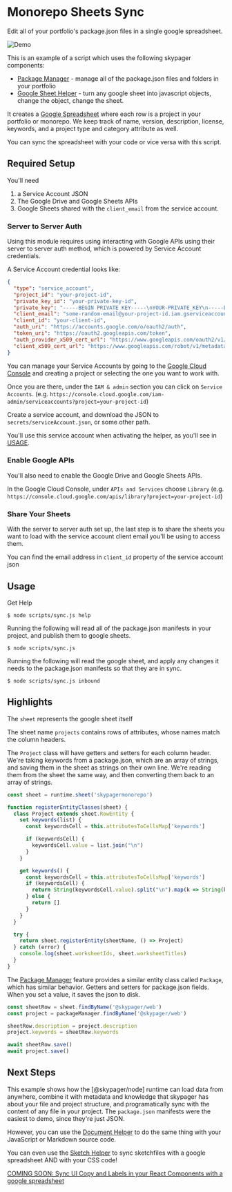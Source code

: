 # Monorepo Sheets Sync

Edit all of your portfolio's package.json files in a single google spreadsheet. 

![Demo](./monorepo-sheets-sync.gif)

This is an example of a script which uses the following skypager components:

- [Package Manager](../../features/package-manager) - manage all of the package.json files and folders in your portfolio 
- [Google Sheet Helper](../../helpers/google-sheet) - turn any google sheet into javascript objects, change the object, change the sheet.

It creates a [Google Spreadsheet](https://docs.google.com/spreadsheets/d/1iztOlibprVg4JOrEAen4_69iEwoW-ScIeuSEUTL3t2U/edit?usp=sharing) where each
row is a project in your portfolio or monorepo.  We keep track of name, version, description, license, keywords, and a project type and category attribute as well. 

You can sync the spreadsheet with your code or vice versa with this script.

## Required Setup

You'll need

1) a Service Account JSON
2) The Google Drive and Google Sheets APIs
3) Google Sheets shared with the `client_email` from the service account.

### Server to Server Auth

Using this module requires using interacting with Google APIs using their server to server auth method, which is powered by Service Account credentials.

A Service Account credential looks like:

```json
{
  "type": "service_account",
  "project_id": "your-project-id",
  "private_key_id": "your-private-key-id",
  "private_key": "-----BEGIN PRIVATE KEY-----\nYOUR-PRIVATE_KEY\n-----END PRIVATE KEY-----\n",
  "client_email": "some-random-email@your-project-id.iam.gserviceaccount.com",
  "client_id": "your-client-id",
  "auth_uri": "https://accounts.google.com/o/oauth2/auth",
  "token_uri": "https://oauth2.googleapis.com/token",
  "auth_provider_x509_cert_url": "https://www.googleapis.com/oauth2/v1/certs",
  "client_x509_cert_url": "https://www.googleapis.com/robot/v1/metadata/x509/your-project-id.iam.gserviceaccount.com"
}
```

You can manage your Service Accounts by going to the [Google Cloud Console](https://console.cloud.google.com/) and creating a project or selecting the one you want to work with.

Once you are there, under the `IAM & admin` section you can click on `Service Accounts`. (e.g. `https://console.cloud.google.com/iam-admin/serviceaccounts?project=your-project-id`)

Create a service account, and download the JSON to `secrets/serviceAccount.json`, or some other path.

You'll use this service account when activating the helper, as you'll see in [USAGE](#usage).

### Enable Google APIs

You'll also need to enable the Google Drive and Google Sheets APIs.  

In the Google Cloud Console, under `APIs and Services` choose `Library` (e.g. `https://console.cloud.google.com/apis/library?project=your-project-id`)

### Share Your Sheets

With the server to server auth set up, the last step is to share the sheets you want to load with the service account client email you'll be using to access them.

You can find the email address in `client_id` property of the service account json

## Usage 

Get Help

```shell
$ node scripts/sync.js help
```

Running the following will read all of the package.json manifests in your project, and publish them to google sheets.

```shell
$ node scripts/sync.js 
```

Running the following will read the google sheet, and apply any changes it needs to the package.json manifests so that they are in sync.

```shell
$ node scripts/sync.js inbound
```

## Highlights

The `sheet` represents the google sheet itself

The sheet name `projects` contains rows of attributes, whose names match the column headers. 

The `Project` class will have getters and setters for each column header.  We're taking keywords from a package.json, which are an array of strings,
and saving them in the sheet as strings on their own line.  We're reading them from the sheet the same way, and then converting them back to an array of strings.  

```javascript
const sheet = runtime.sheet('skypagermonorepo')

function registerEntityClasses(sheet) {
  class Project extends sheet.RowEntity {
    set keywords(list) {
      const keywordsCell = this.attributesToCellsMap['keywords']     

      if (keywordsCell) {
        keywordsCell.value = list.join("\n")
      }
    }

    get keywords() {
      const keywordsCell = this.attributesToCellsMap['keywords']     
      if (keywordsCell) {
        return String(keywordsCell.value).split("\n").map(k => String(k).trim())
      } else {
        return []
      }
    }
  }

  try {
    return sheet.registerEntity(sheetName, () => Project)
  } catch (error) {
    console.log(sheet.worksheetIds, sheet.worksheetTitles)
  }
}
```

The [Package Manager](../../features/package-manager) feature provides a similar entity class called `Package`,
which has similar behavior.  Getters and setters for package.json fields.  When you set a value, it saves the json to disk.

```javascript
const sheetRow = sheet.findByName('@skypager/web')
const project = packageManager.findByName('@skypager/web')

sheetRow.description = project.description  
project.keywords = sheetRow.keywords

await sheetRow.save()
await project.save()
```

## Next Steps

This example shows how the [@skypager/node] runtime can load data from anywhere, combine it with metadata and knowledge that skypager has about
your file and project structure, and programatically sync with the content of any file in your project.  The `package.json` manifests were the easiest to demo,
since they're just JSON.  

However, you can use the [Document Helper](../../helpers/document) to do the same thing with your JavaScript or Markdown source code.

You can even use the [Sketch Helper](../../helpers/sketch) to sync sketchfiles with a google spreadsheet AND with your CSS code!

[COMING SOON: Sync UI Copy and Labels in your React Components with a google spreadsheet](../ui-copy-manager)
